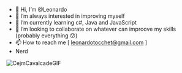 - 👋 Hi, I’m @Leonardo 
- 👀 I’m always interested in improving myself
- 🌱 I’m currently learning c#, Java and JavaScript
- 💞️ I’m looking to collaborate on whatever can improove my skills (probably everything 😯)
- 📫 How to reach me [ leonardotocchet@gmail.com ]
- Nerd

![CejmCavalcadeGIF](https://user-images.githubusercontent.com/77552501/155015458-28e8f67e-07fa-42eb-9044-e28e4ef0e07c.gif)


<!---
Yawn0/Yawn0 is a ✨ special ✨ repository because its `README.md` (this file) appears on your GitHub profile.
You can click the Preview link to take a look at your changes.
--->
